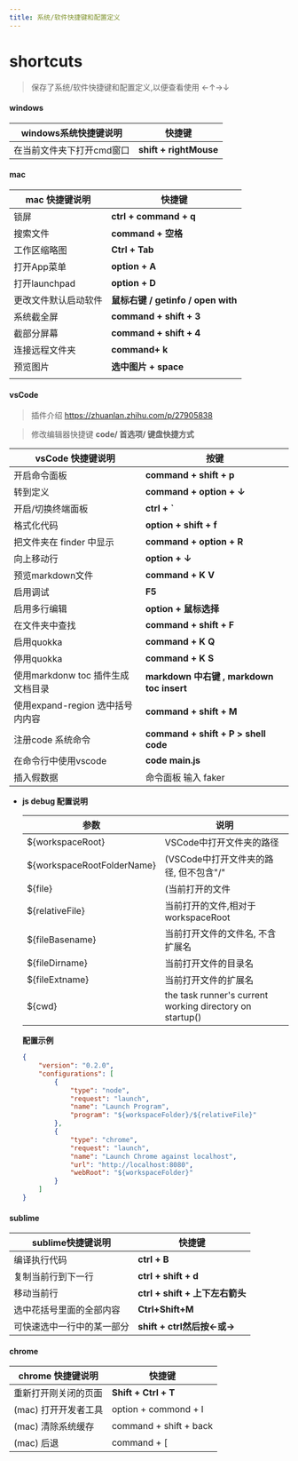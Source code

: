 ```yaml
---
title: 系统/软件快捷键和配置定义
---
```


# shortcuts

> 保存了系统/软件快捷键和配置定义,以便查看使用   ←↑→↓



#### windows

| windows系统快捷键说明     | 快捷键                 |
| ------------------------- | ---------------------- |
| 在当前文件夹下打开cmd窗口 | **shift + rightMouse** |



#### mac

| mac 快捷键说明       | 快捷键                             |
| -------------------- | ---------------------------------- |
| 锁屏                 | **ctrl + command + q**             |
| 搜索文件             | **command + 空格**                 |
| 工作区缩略图         | **Ctrl + Tab**                     |
| 打开App菜单          | **option + A**                     |
| 打开launchpad        | **option + D**                     |
| 更改文件默认启动软件 | **鼠标右键 / getinfo / open with** |
| 系统截全屏           | **command + shift + 3**            |
| 截部分屏幕           | **command + shift + 4**            |
| 连接远程文件夹       | **command+ k**                     |
| 预览图片             | **选中图片 + space**               |
|                      |                                    |



#### vsCode

> 插件介绍 https://zhuanlan.zhihu.com/p/27905838

> 修改编辑器快捷键 **code/ 首选项/ 键盘快捷方式**

| vsCode 快捷键说明                 | 按键                                      |
| --------------------------------- | ----------------------------------------- |
| 开启命令面板                      | **command + shift + p**                   |
| 转到定义                          | **command + option + ↓**                  |
| 开启/切换终端面板                 | **ctrl + `**                              |
| 格式化代码                        | **option + shift + f**                    |
| 把文件夹在 finder 中显示          | **command + option + R**                  |
| 向上移动行                        | **option + ↓**                            |
| 预览markdown文件                  | **command + K V**                         |
| 启用调试                          | **F5**                                    |
| 启用多行编辑                      | **option + 鼠标选择**                     |
| 在文件夹中查找                    | **command + shift + F**                   |
| 启用quokka                        | **command + K Q**                         |
| 停用quokka                        | **command + K S**                         |
| 使用markdonw toc 插件生成文档目录 | **markdown 中右键 , markdown toc insert** |
| 使用expand-region 选中括号内内容  | **command + shift + M**                   |
| 注册code 系统命令                 | **command + shift + P >  shell code**     |
| 在命令行中使用vscode              | **code main.js**                          |
| 插入假数据                        | 命令面板 输入 faker                       |

* **js debug 配置说明**

  | 参数                       | 说明                                                     |
  | -------------------------- | -------------------------------------------------------- |
  | ${workspaceRoot}           | VSCode中打开文件夹的路径                                 |
  | ${workspaceRootFolderName} | (VSCode中打开文件夹的路径, 但不包含"/"                   |
  | ${file}                    | (当前打开的文件                                          |
  | ${relativeFile}            | 当前打开的文件,相对于workspaceRoot                       |
  | ${fileBasename}            | 当前打开文件的文件名, 不含扩展名                         |
  | ${fileDirname}             | 当前打开文件的目录名                                     |
  | ${fileExtname}             | 当前打开文件的扩展名                                     |
  | ${cwd}                     | the task runner's current working directory on startup() |

  **配置示例** 

  ```json
  {
      "version": "0.2.0",
      "configurations": [
          {
              "type": "node",
              "request": "launch",
              "name": "Launch Program",
              "program": "${workspaceFolder}/${relativeFile}"
          },
          {
              "type": "chrome",
              "request": "launch",
              "name": "Launch Chrome against localhost",
              "url": "http://localhost:8080",
              "webRoot": "${workspaceFolder}"
          }
      ]
  }
  ```


#### sublime 

| sublime快捷键说明          | 快捷键                          |
| -------------------------- | ------------------------------- |
| 编译执行代码               | **ctrl + B**                    |
| 复制当前行到下一行         | **ctrl + shift + d**            |
| 移动当前行                 | **ctrl + shift + 上下左右箭头** |
| 选中花括号里面的全部内容   | **Ctrl+Shift+M**                |
| 可快速选中一行中的某一部分 | **shift + ctrl然后按←或→**      |

 

#### chrome

| chrome 快捷键说明    | 快捷键                 |
| -------------------- | ---------------------- |
| 重新打开刚关闭的页面 | **Shift + Ctrl + T**   |
| (mac) 打开开发者工具 | option + commond + I   |
| (mac) 清除系统缓存   | command + shift + back |
| (mac) 后退           | command + [            |



